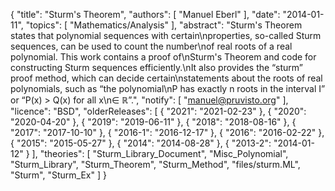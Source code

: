 {
    "title": "Sturm's Theorem",
    "authors": [
        "Manuel Eberl"
    ],
    "date": "2014-01-11",
    "topics": [
        "Mathematics/Analysis"
    ],
    "abstract": "Sturm's Theorem states that polynomial sequences with certain\nproperties, so-called Sturm sequences, can be used to count the number\nof real roots of a real polynomial. This work contains a proof of\nSturm's Theorem and code for constructing Sturm sequences efficiently.\nIt also provides the “sturm” proof method, which can decide certain\nstatements about the roots of real polynomials, such as “the polynomial\nP has exactly n roots in the interval I” or “P(x) > Q(x) for all x\n&#8712; &#8477;”.",
    "notify": [
        "manuel@pruvisto.org"
    ],
    "licence": "BSD",
    "olderReleases": [
        {
            "2021": "2021-02-23"
        },
        {
            "2020": "2020-04-20"
        },
        {
            "2019": "2019-06-11"
        },
        {
            "2018": "2018-08-16"
        },
        {
            "2017": "2017-10-10"
        },
        {
            "2016-1": "2016-12-17"
        },
        {
            "2016": "2016-02-22"
        },
        {
            "2015": "2015-05-27"
        },
        {
            "2014": "2014-08-28"
        },
        {
            "2013-2": "2014-01-12"
        }
    ],
    "theories": [
        "Sturm_Library_Document",
        "Misc_Polynomial",
        "Sturm_Library",
        "Sturm_Theorem",
        "Sturm_Method",
        "files/sturm.ML",
        "Sturm",
        "Sturm_Ex"
    ]
}